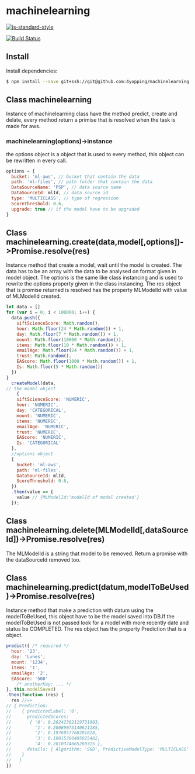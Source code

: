 # machinelearning
[![js-standard-style](https://cdn.rawgit.com/feross/standard/master/badge.svg)](http://standardjs.com)

[![Build Status](https://travis-ci.com/4yopping/machinelearning.svg?token=2Cbz912YVHmx3VxyGReu&branch=master)](https://travis-ci.com/4yopping/machinelearning)
## Install

Install dependencies:

```bash
$ npm install --save git+ssh://git@github.com:4yopping/machinelearning.git
```
## Class machinelearning
Instance of machinelearning class have the method predict, create and delate, every method return a primise that is resolved when the task is made for aws.
### machinelearning(options)->instance
the options object is a object that is used to every method, this object can be rewritten in every call.
```js
options = {
  bucket: 'ml-aws', // bucket that contain the data
  path: 'ml-files', // path folder that contain the data
  DataSourceName: 'PSP', // data source name
  DataSourceId: mlId, // data source id
  type: 'MULTICLASS', // type of regression
  ScoreThreshold: 0.6,
  upgrade: true // if the model have to be upgraded
}
```
## Class machinelearning.create(data,model[,options])->Promise.resolve(res)

Instance method that create a model, wait until the model is created. The data has to be an array with the data to be analysed on format given in model object. The options is the same like class instancing and is used to rewrite the options property given in the class instancing.
The res object that is promise returned is resolved has the property MLModelId with value of MLModelId created.
```js
let data = []
for (var i = 0; i < 100000; i++) {
  data.push({
    siftScienceScore: Math.random(),
    hour: Math.floor(24 * Math.random()) + 1,
    day: Math.floor(7 * Math.random()) + 1,
    mount: Math.floor(10000 * Math.random()),
    items: Math.floor(10 * Math.random()) + 1,
    emailAge: Math.floor(24 * Math.random()) + 1,
    trust: Math.random(),
    EAScore: Math.floor(1000 * Math.random()) + 1,
    Is: Math.floor(5 * Math.random())
  })
}
  createModel(data,
// the model object
    {
    siftScienceScore: 'NUMERIC',
    hour: 'NUMERIC',
    day: 'CATEGORICAL',
    mount: 'NUMERIC',
    items: 'NUMERIC',
    emailAge: 'NUMERIC',
    trust: 'NUMERIC',
    EAScore: 'NUMERIC',
    Is: 'CATEGORICAL'
  },
  //options object
  {
    bucket: 'ml-aws',
    path: 'ml-files',
    DataSourceId: mlId,
    ScoreThreshold: 0.6,
  })
  .then(value => {
    value // {MLModelId:'modelId of model created'}
  });
```

## Class machinelearning.delete(MLModelId[,dataSourceId])->Promise.resolve(res)
The MLModelId is a string that model to be removed. Return a promise with the dataSourceId
removed too.

## Class machinelearning.predict(datum,modelToBeUsed)->Promise.resolve(res)

Instance method that make a prediction with datum using the modelToBeUsed, this object have to be the model saved into DB.If the modelToBeUsed is not passed look for a model with more recently date and status be COMPLETED. The res object has the property Prediction that is a object.
```js
predict({ /* required */
  hour: '23',
  day: 'Lunes',
  mount: '1234',
  items: '1',
  emailAge: '2',
  EAScore: '500'
    /* anotherKey: ... */
}, this.modelSaved)
.then(function (res) {
  res //=>
// { Prediction:
//    { predictedLabel: '0',
//      predictedScores:
//       { '0': 0.20242302119731903,
//         '1': 0.20069073140621185,
//         '2': 0.1976957768201828,
//         '3': 0.19815300405025482,
//         '4': 0.2010374665260315 },
//      details: { Algorithm: 'SGD', PredictiveModelType: 'MULTICLASS' }
//    }
//   }
})
```
